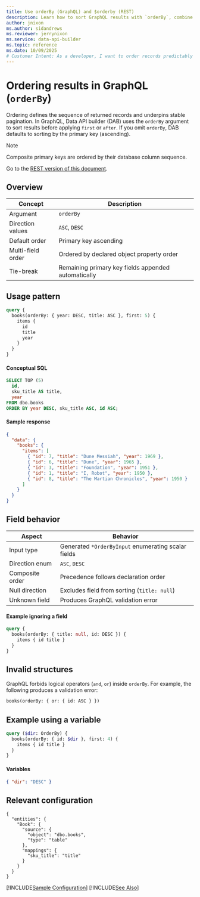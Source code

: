 ```yaml
---
title: Use orderBy (GraphQL) and $orderby (REST)
description: Learn how to sort GraphQL results with `orderBy`, combine multiple fields, and see how Data API builder enforces stable ordering for cursor pagination.
author: jnixon
ms.author: sidandrews
ms.reviewer: jerrynixon
ms.service: data-api-builder
ms.topic: reference
ms.date: 10/09/2025
# Customer Intent: As a developer, I want to order records predictably and ensure stable pagination.
---
```


# Ordering results in GraphQL (`orderBy`)

Ordering defines the sequence of returned records and underpins stable pagination. In GraphQL, Data API builder (DAB) uses the `orderBy` argument to sort results before applying `first` or `after`. If you omit `orderBy`, DAB defaults to sorting by the primary key (ascending).

> [!NOTE]
> Composite primary keys are ordered by their database column sequence.

Go to the [REST version of this document](./orderby-rest.md).

## Overview

| Concept           | Description                                         |
| ----------------- | --------------------------------------------------- |
| Argument          | `orderBy`                                           |
| Direction values  | `ASC`, `DESC`                                       |
| Default order     | Primary key ascending                               |
| Multi-field order | Ordered by declared object property order           |
| Tie-break         | Remaining primary key fields appended automatically |

## Usage pattern

```graphql
query {
  books(orderBy: { year: DESC, title: ASC }, first: 5) {
    items {
      id
      title
      year
    }
  }
}
```

#### Conceptual SQL

```sql
SELECT TOP (5)
  id,
  sku_title AS title,
  year
FROM dbo.books
ORDER BY year DESC, sku_title ASC, id ASC;
```

#### Sample response

```json
{
  "data": {
    "books": {
      "items": [
        { "id": 7, "title": "Dune Messiah", "year": 1969 },
        { "id": 6, "title": "Dune", "year": 1965 },
        { "id": 3, "title": "Foundation", "year": 1951 },
        { "id": 1, "title": "I, Robot", "year": 1950 },
        { "id": 8, "title": "The Martian Chronicles", "year": 1950 }
      ]
    }
  }
}
```

## Field behavior

| Aspect          | Behavior                                            |
| --------------- | --------------------------------------------------- |
| Input type      | Generated `*OrderByInput` enumerating scalar fields |
| Direction enum  | `ASC`, `DESC`                                       |
| Composite order | Precedence follows declaration order                |
| Null direction  | Excludes field from sorting (`title: null`)         |
| Unknown field   | Produces GraphQL validation error                   |

#### Example ignoring a field

```graphql
query {
  books(orderBy: { title: null, id: DESC }) {
    items { id title }
  }
}
```

## Invalid structures

GraphQL forbids logical operators (`and`, `or`) inside `orderBy`. For example, the following produces a validation error:

```graphql
books(orderBy: { or: { id: ASC } })
```

## Example using a variable

```graphql
query ($dir: OrderBy) {
  books(orderBy: { id: $dir }, first: 4) {
    items { id title }
  }
}
```

#### Variables

```json
{ "dir": "DESC" }
```

## Relevant configuration

```jsonc
{
  "entities": {
    "Book": {
      "source": {
        "object": "dbo.books",
        "type": "table"
      },
      "mappings": {
        "sku_title": "title"
      }
    }
  }
}
```

[!INCLUDE[Sample Configuration](./includes/sample-config.md)]
[!INCLUDE[See Also](./includes/see-also.md)]